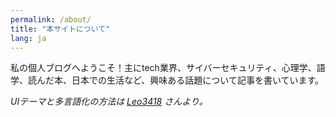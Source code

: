 ```yaml
---
permalink: /about/
title: "本サイトについて"
lang: ja
---
```


私の個人ブログへようこそ！主にtech業界、サイバーセキュリティ、心理学、語学、読んだ本、日本での生活など、興味ある話題について記事を書いています。

*UIテーマと多言語化の方法は [Leo3418](https://github.com/Leo3418/leo3418.github.io) さんより。*

